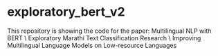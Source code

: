 # exploratory_bert_v2
This repository is showing the code for the paper: Multilingual NLP with BERT \\ Exploratory Marathi Text Classification Research \\ Improving Multilingual Language Models on Low-resource Languages
